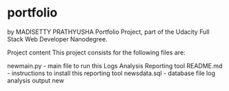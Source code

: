 # portfolio
by MADISETTY PRATHYUSHA
Portfolio Project, part of the Udacity Full Stack Web Developer Nanodegree.

Project content
This project consists for the following files are:

newmain.py - main file to run this Logs Analysis Reporting tool
README.md - instructions to install this reporting tool
newsdata.sql - database file
log analysis output new
